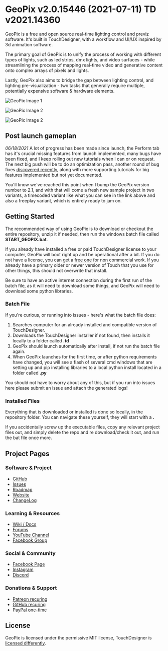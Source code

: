 # GeoPix v2.0.15446 (2021-07-11) TD v2021.14360

GeoPix is a free and open source real-time lighting control and previz software. It's built in TouchDesigner, with a workflow and UI/UX inspired by 3d animation software.

The primary goal of GeoPix is to unify the process of working with different types of lights, such as led strips, dmx lights, and video surfaces - while streamlining the process of mapping real-time video and generative content onto complex arrays of pixels and lights.

Lastly, GeoPix also aims to bridge the gap between lighting control, and lighting pre-visualization - two tasks that generally require multiple, potentially expensive software & hardware elements.

![GeoPix Image 1](http://www.enviral-design.com/downloads/website_images/GeoPix_GitHub_ReadMe_4.jpg)

![GeoPix Image 2](http://www.enviral-design.com/downloads/website_images/GeoPix_GitHub_ReadMe_5.png)

![GeoPix Image 2](http://www.enviral-design.com/downloads/website_images/GeoPix_GitHub_ReadMe_6.png)

## Post launch gameplan

*06/18/2021* A lot of progress has been made since launch, the Perform tab has it's crucial missing features from launch implemented, many bugs have been fixed, and I keep rolling out new tutorials when I can or on request. The next big push will be to do an optimization pass, another round of bug fixes [discovered recently](https://www.youtube.com/watch?v=KdTKNHLYUJ0), along with more supporting tutorials for big features implemented but not yet documented. 

You'll know we've reached this point when I bump the GeoPix version number to 2.1, and with that will come a fresh new sample project in two variants, a timecoded variant like what you can see in the link above and also a freeplay variant, which is entirely ready to jam on.

## Getting Started
The recommended way of using GeoPix is to download or checkout the entire repository, unzip it if needed, then run the windows batch file called **START_GEOPIX.bat**.

If you already have installed a free or paid TouchDesigner license to your computer, GeoPix will boot right up and be operational after a bit. If you do not have a license, you can get a [free one](https://derivative.ca/) for non commercial work. If you already have a primary older or newer version of Touch that you use for other things, this should not overwrite that install.

Be sure to have an active internet connection during the first run of the batch file, as it will need to download some things, and GeoPix will need to download some python libraries.

### Batch File

If you're curious, or running into issues - here's what the batch file does:

1. Searches computer for an already installed and compatible version of TouchDesigner.
2. Downloads the TouchDesigner installer if not found, then installs it locally to a folder called **.td**
3. GeoPix should launch automatically after install, if not run the batch file again.
4. When GeoPix launches for the first time, or after python requirements have changed, you will see a flash of several cmd windows that are setting up and pip installing libraries to a local python install located in a folder called **.py**

You should not have to worry about any of this, but if you run into issues here please submit an issue and attach the generated logs!

### Installed Files

Everything that is downloaded or installed is done so locally, in the repository folder. You can navigate these yourself, they will start with a **.**

If you accidentally screw up the executable files, copy any relevant project files out, and simply delete the repo and re download/check it out, and run the bat file once more.

## Project Pages

### Software & Project
- [GitHub](https://github.com/EnviralDesign/GeoPix)
- [Issues](https://github.com/EnviralDesign/GeoPix/issues)
- [Roadmap](https://github.com/EnviralDesign/GeoPix/projects)
- [Website](http://www.geopix.io/)
- [ChangeLog](https://github.com/EnviralDesign/GeoPix/blob/main/CHANGE_LOG.txt)

### Learning & Resources
- [Wiki / Docs](https://github.com/EnviralDesign/GeoPix/wiki)
- [Forums](https://github.com/EnviralDesign/GeoPix/discussions)
- [YouTube Channel](https://www.youtube.com/c/LucasMorgan42)
- [Facebook Group](https://www.facebook.com/groups/GeoPixUserGroup)

### Social & Community
- [Facebook Page](https://www.facebook.com/enviraldesign)
- [Instagram](https://www.instagram.com/enviraldesign/)
- [Discord](https://discord.gg/7rdfbgAPzK)

### Donations & Support
- [Patreon recuring](https://www.patreon.com/EnviralDesign)
- [GitHub recuring](https://github.com/sponsors/EnviralDesign)
- [PayPal one-time](https://www.paypal.com/donate?hosted_button_id=RP8EJAHSDTZ86)

## License

GeoPix is licensed under the permissive MIT license, TouchDesigner is [licensed differently](https://derivative.ca/end-user-license-agreement-eula).
